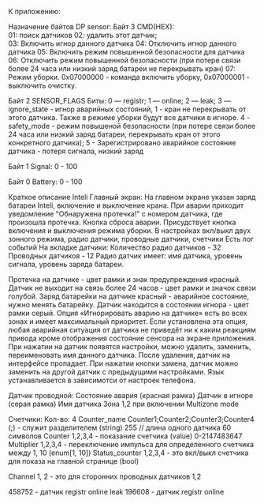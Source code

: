 К приложению:

Назначение байтов DP sensor:
Байт 3
CMD(HEX):                     
01: поиск датчиков
02: удалить этот датчик;                         
03: Включить игнор данного датчика
04: Отключить игнор данного датчика
05: Включить режим повышенной безопасности для датчика
06: Отключить режим повышенной безопасности (при потере связи более 24 часа или низкий заряд батареи не перекрывать кран)
07: Режим уборки. 0x07000000 - команда включить уборку, 0x07000001 - выключить очистку.

Байт 2
SENSOR_FLAGS Биты: 
0 — registr;
1 — online;
2 — leak;
3 — ignore_state - игнор аварийных состояний, 1 - кран не перекрывать от этого датчика. Также в режиме уборки будут все датчики в игноре.
4 - safety_mode - режим повышеной безопасности (при потере связи более 24 часа или низкий заряд батареи, перекрывать кран от этого конкретного датчика);
5 - Зарегистрировано аварийное состояние датчика - потеря сигнала, низкий заряд

Байт 1 
Signal: 0 - 100

Байт 0
Battery: 0 - 100

Краткое описание Inteli
Главный экран:
На главном экране указан заряд батареи Inteli, включение и выключение крана.
При аварии приходит уведомление "Обнаружена протечка!" с номером датчика, где произошла протечка.
Кнопка сброса аварии.
Присудствует кнопка включения и выключения режима уборки.
В настройках вкл/выкл двух зонного режима, радио датчики, проводные датчики, счетчики
Есть лог событий
На вкладке датчики:
    Количество радио датчиков - 32
    Проводных датчиков - 12
    Радио датчик имеет: имя датчика, уровень сигнала, уровень заряда батареи.

Протечка на датчике - цвет рамки и знак предупреждения красный.
Датчик не выходит на связь более 24 часов - цвет рамки и значок связи голубой.
Заряд батарейки на датчике красный - аварийное состояние, нужно менять батарейку.
Датчик находится в состоянии игнора - цвет рамки серый.
Опция «Игнорировать аварию на датчике» есть во всех зонах и имеет максимальный приоритет. Если установлена эта опция, любая аварийная ситуация от датчика не приведёт ни к каким реакциям привода кроме отображения состояние сенсора на экране приложения.
При нажатии на датчик появятся настройки, можно удалить, заменить, переименовать имя данного датчика.
После удаления, датчик на интерфейсе пропадает.
При нажатии кнопки замена, датчик можно заменить на другой датчик с предыдущими настройками.
Язык устанавливается в зависимотси от настроек телефона.

Датчик проводной:
	Состояние авария (красная рамка)
	Датчик в игноре (серая рамка)
	Имя датчика
	Зона 1,2 при включении Multizone mode

Счетчики:
	Кол-во: 4
    Counter_name	Counter1;Counter2;Counter3;Counter4 (;) - служит разделителем (string) 255 // длина одного датчика 60 символов
    Counter 1,2,3,4 - показание счетчика (value) 0-2147483647
    Multiplier 1,2,3,4 - переключение импульса для определенного счетчика между 1, 10 (enum[1, 10])
    Status_counter 1,2,3,4 - это вкл/выкл счетчика для показа на главной странице (bool)

Channel 1, 2 - это для сторонних проводных датчиков 1,2

458752 - датчик registr online leak
196608 - датчик registr online
